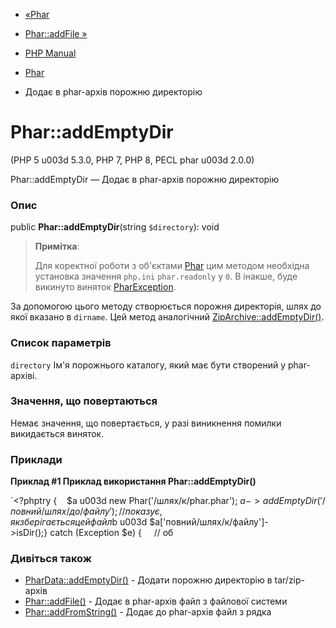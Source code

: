 - [«Phar](class.phar.md)
- [Phar::addFile »](phar.addfile.md)

- [PHP Manual](index.md)
- [Phar](class.phar.md)
- Додає в phar-архів порожню директорію

# Phar::addEmptyDir

(PHP 5 u003d 5.3.0, PHP 7, PHP 8, PECL phar u003d 2.0.0)

Phar::addEmptyDir — Додає в phar-архів порожню директорію

### Опис

public **Phar::addEmptyDir**(string `$directory`): void

> **Примітка**:
>
> Для коректної роботи з об'єктами [Phar](class.phar.md) цим методом
> необхідна установка значення `php.ini` `phar.readonly` у `0`. В
> інакше, буде викинуто виняток
> [PharException](class.pharexception.md).

За допомогою цього методу створюється порожня директорія, шлях до якої
вказано в `dirname`. Цей метод аналогічний
[ZipArchive::addEmptyDir()](ziparchive.addemptydir.md).

### Список параметрів

`directory`
Ім'я порожнього каталогу, який має бути створений у phar-архіві.

### Значення, що повертаються

Немає значення, що повертається, у разі виникнення помилки викидається
виняток.

### Приклади

**Приклад #1 Приклад використання **Phar::addEmptyDir()****

`<?phptry {    $a u003d new Phar('/шлях/к/phar.phar'); $a->addEmptyDir('/повний/шлях/до/файлу'); // показує, як зберігається цей файл    $b u003d $a['повний/шлях/к/файлу']->isDir();} catch (Exception $e) {     // об

### Дивіться також

- [PharData::addEmptyDir()](phardata.addemptydir.md) - Додати
порожню директорію в tar/zip-архів
- [Phar::addFile()](phar.addfile.md) - Додає в phar-архів файл
з файлової системи
- [Phar::addFromString()](phar.addfromstring.md) - Додає до
phar-архів файл з рядка
